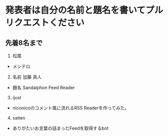 # 発表者は自分の名前と題名を書いてプルリクエストください
## 先着8名まで

1. 松尾
  - メシテロ
2. 名前 加藤 真人
  - 題名 Sandalphon Feed Reader
3. ijust
  - niconicoのコメント風に流れるRSS Readerを作ってみた。
4. saiten
  - ありがたいお言葉の詰まったFeedを取得するbot
